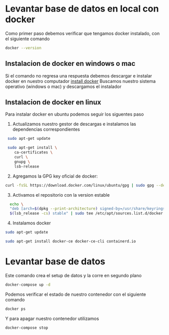 # Levantar base de datos en local con docker

Como primer paso debemos verificar que tengamos docker instalado, con el siguiente comando

```bash
docker --version
```

## Instalacion de docker en windows o mac

Si el comando no regresa una respuesta debemos descargar e instalar docker en nuestro computador
[install docker](https://www.docker.com/get-started)
Buscamos nuestro sistema operativo (windows o mac) y descargamos el instalador

## Instalacion de docker en linux

Para instalar docker en ubuntu podemos seguir los siguentes paso

1. Actualizamos nuestro gestor de descargas e instalamos las dependencias correspondientes

```bash
 sudo apt-get update

 sudo apt-get install \
    ca-certificates \
    curl \
    gnupg \
    lsb-release
```

2. Agregamos la GPG key oficial de docker:

```bash
curl -fsSL https://download.docker.com/linux/ubuntu/gpg | sudo gpg --dearmor -o /usr/share/keyrings/docker-archive-keyring.gpg
```

3. Activamos el repositorio con la version estable

```bash
  echo \
  "deb [arch=$(dpkg --print-architecture) signed-by=/usr/share/keyrings/docker-archive-keyring.gpg] https://download.docker.com/linux/ubuntu \
  $(lsb_release -cs) stable" | sudo tee /etc/apt/sources.list.d/docker.list > /dev/null
```

4. Instalamos docker

```bash
sudo apt-get update

sudo apt-get install docker-ce docker-ce-cli containerd.io
```

# Levantar base de datos

Este comando crea el setup de datos y la corre en segundo plano

```bash
docker-compose up -d
```

Podemos verificar el estado de nuestro contenedor con el siguiente comando

```bash
docker ps
```

Y para apagar nuestro contenedor utilizamos

```bas
docker-compose stop
```
